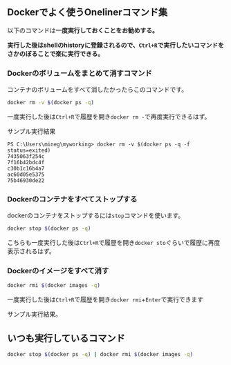 ﻿

## Dockerでよく使うOnelinerコマンド集

以下のコマンドは**一度実行しておくことをお勧めする。**

**実行した後はshellのhistoryに登録されるので、`Ctrl+R`で実行したいコマンドをさかのぼることで楽に実行できる。**


### Dockerのボリュームをまとめて消すコマンド

コンテナのボリュームをすべて消したかったらこのコマンドです。

```sh
docker rm -v $(docker ps -q)
```

一度実行した後は`Ctrl+R`で履歴を開き`docker rm -`で再度実行できるはず。


サンプル実行結果

```
PS C:\Users\mineg\myworking> docker rm -v $(docker ps -q -f status=exited)
7435063f254c
7f16b42bdc4f
c30b1c16b4a7
ac60d05e5375
75b46930de22
```

### Dockerのコンテナをすべてストップする

dockerのコンテナをストップするには`stop`コマンドを使います。

```sh
docker stop $(docker ps -q)
```

こちらも一度実行した後は`Ctrl+R`で履歴を開き`docker sto`ぐらいで履歴に再度表示されるはず。


### Dockerのイメージをすべて消す

```sh
docker rmi $(docker images -q)
```

一度実行した後は`Ctrl+R`で履歴を開き`docker rmi`+`Enter`で実行できます

サンプル実行結果。


## いつも実行しているコマンド

```sh
docker stop $(docker ps -q) | docker rmi $(docker images -q)
```





